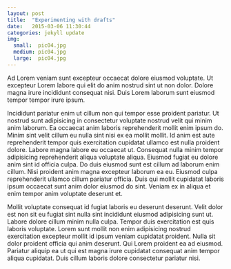 ```yaml
---
layout: post
title:  "Experimenting with drafts"
date:   2015-03-06 11:30:44
categories: jekyll update
img:
  small:  pic04.jpg
  medium: pic04.jpg
  large:  pic04.jpg
---
```

Ad Lorem veniam sunt excepteur occaecat dolore eiusmod voluptate. Ut excepteur Lorem labore qui elit do anim nostrud sint ut non dolor. Dolore magna irure incididunt consequat nisi. Duis Lorem laborum sunt eiusmod tempor tempor irure ipsum.

Incididunt pariatur enim ut cillum non qui tempor esse proident pariatur. Ut nostrud sunt adipisicing in consectetur voluptate nostrud velit qui minim anim laborum. Ea occaecat anim laboris reprehenderit mollit enim ipsum do. Minim sint velit cillum eu nulla sint nisi ex ea mollit mollit. Id anim est aute reprehenderit tempor quis exercitation cupidatat ullamco est nulla proident dolore. Labore magna labore eu occaecat ut.
Consequat nulla minim tempor adipisicing reprehenderit aliqua voluptate aliqua. Eiusmod fugiat eu dolore anim sint id officia culpa. Do duis eiusmod sunt est cillum ad laborum enim cillum. Nisi proident anim magna excepteur laborum ea eu. Eiusmod culpa reprehenderit ullamco cillum pariatur officia. Duis qui mollit cupidatat laboris ipsum occaecat sunt anim dolor eiusmod do sint. Veniam ex in aliqua et enim tempor anim voluptate deserunt et.

Mollit voluptate consequat id fugiat laboris eu deserunt deserunt. Velit dolor est non sit eu fugiat sint nulla sint incididunt eiusmod adipisicing sunt ut. Labore dolore cillum minim nulla culpa. Tempor duis exercitation est quis laboris voluptate. Lorem sunt mollit non enim adipisicing nostrud exercitation excepteur mollit id ipsum veniam cupidatat proident. Nulla sit dolor proident officia qui anim deserunt. Qui Lorem proident ea ad eiusmod. Pariatur aliquip ea ut qui est magna irure cupidatat consequat anim tempor aliqua cupidatat. Duis cillum laboris dolore consectetur pariatur nisi.
